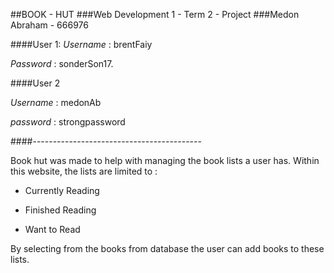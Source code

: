 ##BOOK - HUT
###Web Development 1 - Term 2 - Project
###Medon Abraham - 666976


####User 1:
*Username* : brentFaiy

*Password* : sonderSon17.

####User 2

*Username* : medonAb

*password* : strongpassword

####------------------------------------------

Book hut was made to help with managing the book lists a user has. 
Within this website, the lists are limited to :
* Currently Reading 

* Finished Reading

* Want to Read

By selecting from the books from database the user can add books to these lists.



